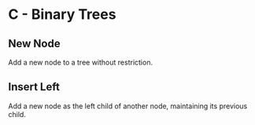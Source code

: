 # C - Binary Trees

## New Node
Add a new node to a tree without restriction.

## Insert Left
Add a new node as the left child of another node, maintaining its previous child.

